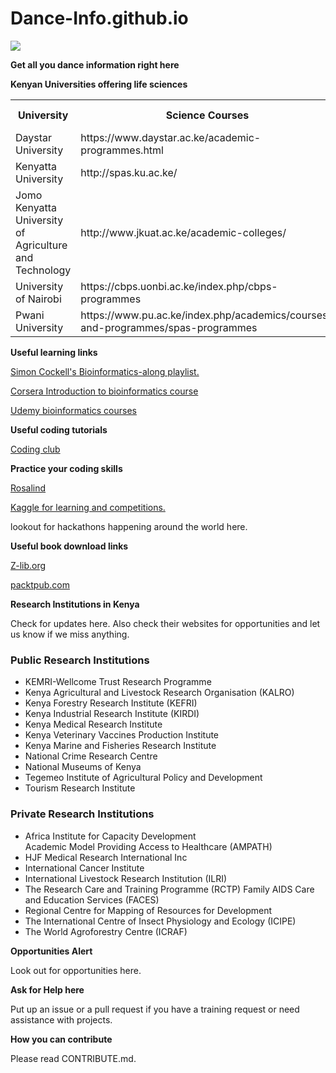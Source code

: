 # Dance-Info.github.io
![](https://comps.canstockphoto.com/ballerina-silhouette-drawing_csp51883292.jpg)

**Get all you dance information right here**

**Kenyan Universities offering life sciences**

<table width=100%>
<tr>
<th>University</th>
<th>Science Courses</th>
<th>Science Club</th>
</tr>
<tr>
<td>Daystar University</td>
<td>https://www.daystar.ac.ke/academic-programmes.html</td>
<td>Active</td>
</tr>
<tr>
<td>Kenyatta University</td>
<td>http://spas.ku.ac.ke/</td>
<td>Active</td>
</tr>
<tr>
<td>Jomo Kenyatta University of Agriculture and Technology</td>
<td>http://www.jkuat.ac.ke/academic-colleges/</td>
<td>Active</td>
</tr>
<tr>
<td>University of Nairobi</td>
<td>https://cbps.uonbi.ac.ke/index.php/cbps-programmes</td>
<td>Active</td>
</tr>
<tr>
<td>Pwani University</td>
<td>https://www.pu.ac.ke/index.php/academics/courses-and-programmes/spas-programmes</td>
<td>Active</td>
</tr>
</table>


**Useful learning links**

<a href="https://www.youtube.com/playlist?list=PLzfP3sCXUnxEu5S9oXni1zmc1sjYmT1L9">Simon Cockell's Bioinformatics-along playlist.</a>

<a href="https://www.coursera.org/specializations/bioinformatics">Corsera Introduction to bioinformatics course</a>

<a href="https://www.udemy.com/topic/bioinformatics/">Udemy bioinformatics courses</a>

**Useful coding tutorials**

<a href="https://ourcodingclub.github.io/tutorials.html">Coding club</a> 


**Practice your coding skills**

<a href="http://rosalind.info/problems/locations/">Rosalind</a>

<a href="https://www.kaggle.com/">Kaggle for learning and competitions.</a>

<p> lookout for hackathons happening around the world here. </p>

**Useful book download links**

<a href="https://z-lib.org/">Z-lib.org</a>

<a href="https://www.packtpub.com/">packtpub.com</a>

**Research Institutions in Kenya**

Check for updates here. Also check their websites for opportunities and let us know if we miss anything. 

<h3>Public Research Institutions</h3>

<ul>
<li>KEMRI-Wellcome Trust Research Programme</li>
<li>Kenya Agricultural and Livestock Research Organisation (KALRO)</li>
<li>Kenya Forestry Research Institute (KEFRI)</li>
<li>Kenya Industrial Research Institute (KIRDI)</li>
<li>Kenya Medical Research Institute</li>
<li>Kenya Veterinary Vaccines Production Institute</li>
<li>Kenya Marine and Fisheries Research Institute</li>
<li>National Crime Research Centre</li>
<li>National Museums of Kenya</li>
<li>Tegemeo Institute of Agricultural Policy and Development</li>
<li>Tourism Research Institute</li>
</ul>

<h3>Private Research Institutions</h3>

<ul>
<li>Africa Institute for Capacity Development</li>
</li>Academic Model Providing Access to Healthcare (AMPATH)</li>
<li>HJF Medical Research International Inc</li>
<li>International Cancer Institute</li>
<li>International Livestock Research Institution (ILRI)</li>
<li>The Research Care and Training Programme (RCTP) Family AIDS Care and Education Services (FACES)</li>
<li>Regional Centre for Mapping of Resources for Development</li>
<li>The International Centre of Insect Physiology and Ecology (ICIPE)</li>
<li>The World Agroforestry Centre (ICRAF)</li>
</ul>

**Opportunities Alert**

Look out for opportunities here.

**Ask for Help here**

Put up an issue or a pull request if you have a training request or need assistance with projects.

**How you can contribute**

Please read CONTRIBUTE.md.
